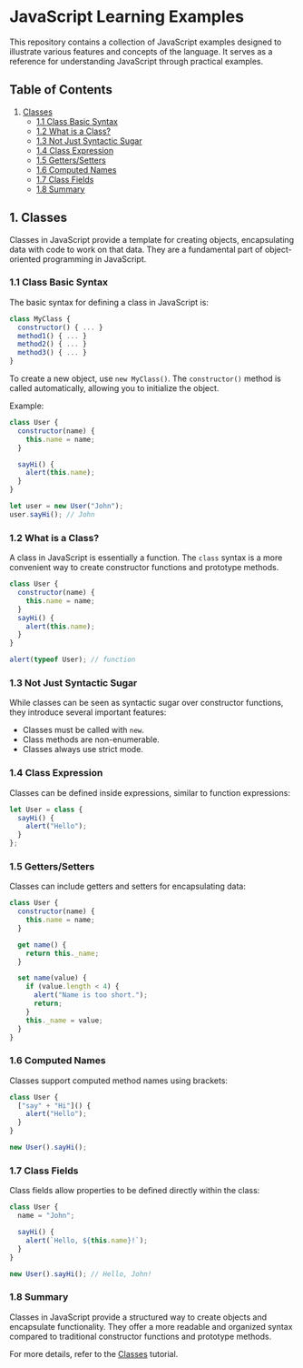 # JavaScript Learning Examples

This repository contains a collection of JavaScript examples designed to illustrate various features and concepts of the language. It serves as a reference for understanding JavaScript through practical examples.

## Table of Contents

1. [Classes](#1-classes)
   - [1.1 Class Basic Syntax](#11-class-basic-syntax)
   - [1.2 What is a Class?](#12-what-is-a-class)
   - [1.3 Not Just Syntactic Sugar](#13-not-just-syntactic-sugar)
   - [1.4 Class Expression](#14-class-expression)
   - [1.5 Getters/Setters](#15-getterssetters)
   - [1.6 Computed Names](#16-computed-names)
   - [1.7 Class Fields](#17-class-fields)
   - [1.8 Summary](#18-summary)

## 1. Classes

Classes in JavaScript provide a template for creating objects, encapsulating data with code to work on that data. They are a fundamental part of object-oriented programming in JavaScript.

### 1.1 Class Basic Syntax

The basic syntax for defining a class in JavaScript is:

```javascript
class MyClass {
  constructor() { ... }
  method1() { ... }
  method2() { ... }
  method3() { ... }
}
```

To create a new object, use `new MyClass()`. The `constructor()` method is called automatically, allowing you to initialize the object.

Example:

```javascript
class User {
  constructor(name) {
    this.name = name;
  }

  sayHi() {
    alert(this.name);
  }
}

let user = new User("John");
user.sayHi(); // John
```

### 1.2 What is a Class?

A class in JavaScript is essentially a function. The `class` syntax is a more convenient way to create constructor functions and prototype methods.

```javascript
class User {
  constructor(name) {
    this.name = name;
  }
  sayHi() {
    alert(this.name);
  }
}

alert(typeof User); // function
```

### 1.3 Not Just Syntactic Sugar

While classes can be seen as syntactic sugar over constructor functions, they introduce several important features:

- Classes must be called with `new`.
- Class methods are non-enumerable.
- Classes always use strict mode.

### 1.4 Class Expression

Classes can be defined inside expressions, similar to function expressions:

```javascript
let User = class {
  sayHi() {
    alert("Hello");
  }
};
```

### 1.5 Getters/Setters

Classes can include getters and setters for encapsulating data:

```javascript
class User {
  constructor(name) {
    this.name = name;
  }

  get name() {
    return this._name;
  }

  set name(value) {
    if (value.length < 4) {
      alert("Name is too short.");
      return;
    }
    this._name = value;
  }
}
```

### 1.6 Computed Names

Classes support computed method names using brackets:

```javascript
class User {
  ["say" + "Hi"]() {
    alert("Hello");
  }
}

new User().sayHi();
```

### 1.7 Class Fields

Class fields allow properties to be defined directly within the class:

```javascript
class User {
  name = "John";

  sayHi() {
    alert(`Hello, ${this.name}!`);
  }
}

new User().sayHi(); // Hello, John!
```

### 1.8 Summary

Classes in JavaScript provide a structured way to create objects and encapsulate functionality. They offer a more readable and organized syntax compared to traditional constructor functions and prototype methods.

For more details, refer to the [Classes](https://javascript.info/class) tutorial.
